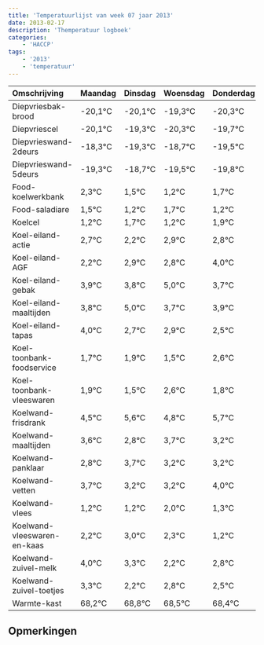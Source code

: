 ```yaml
---
title: 'Temperatuurlijst van week 07 jaar 2013'
date: 2013-02-17
description: 'Themperatuur logboek'
categories:
    - 'HACCP'
tags:
    - '2013'
    - 'temperatuur'
---
```

|Omschrijving|Maandag|Dinsdag|Woensdag|Donderdag|Vrijdag|Zaterdag|Zondag|
|:---|:---|:---|:---|:---|:---|:---|:---|
|Diepvriesbak-brood|-20,1°C|-20,1°C|-19,3°C|-20,3°C|-19,7°C|-20,5°C|-20,8°C|
|Diepvriescel|-20,1°C|-19,3°C|-20,3°C|-19,7°C|-20,5°C|-20,8°C|-20,3°C|
|Diepvrieswand-2deurs|-18,3°C|-19,3°C|-18,7°C|-19,5°C|-19,8°C|-19,3°C|-19,8°C|
|Diepvrieswand-5deurs|-19,3°C|-18,7°C|-19,5°C|-19,8°C|-19,3°C|-19,8°C|-19,1°C|
|Food-koelwerkbank|2,3°C|1,5°C|1,2°C|1,7°C|1,2°C|1,9°C|1,8°C|
|Food-saladiare|1,5°C|1,2°C|1,7°C|1,2°C|1,9°C|1,8°C|3,0°C|
|Koelcel|1,2°C|1,7°C|1,2°C|1,9°C|1,8°C|3,0°C|1,7°C|
|Koel-eiland-actie|2,7°C|2,2°C|2,9°C|2,8°C|4,0°C|2,7°C|2,9°C|
|Koel-eiland-AGF|2,2°C|2,9°C|2,8°C|4,0°C|2,7°C|2,9°C|2,5°C|
|Koel-eiland-gebak|3,9°C|3,8°C|5,0°C|3,7°C|3,9°C|3,5°C|4,6°C|
|Koel-eiland-maaltijden|3,8°C|5,0°C|3,7°C|3,9°C|3,5°C|4,6°C|3,8°C|
|Koel-eiland-tapas|4,0°C|2,7°C|2,9°C|2,5°C|3,6°C|2,8°C|3,7°C|
|Koel-toonbank-foodservice|1,7°C|1,9°C|1,5°C|2,6°C|1,8°C|2,7°C|2,2°C|
|Koel-toonbank-vleeswaren|1,9°C|1,5°C|2,6°C|1,8°C|2,7°C|2,2°C|2,2°C|
|Koelwand-frisdrank|4,5°C|5,6°C|4,8°C|5,7°C|5,2°C|5,2°C|6,0°C|
|Koelwand-maaltijden|3,6°C|2,8°C|3,7°C|3,2°C|3,2°C|4,0°C|3,3°C|
|Koelwand-panklaar|2,8°C|3,7°C|3,2°C|3,2°C|4,0°C|3,3°C|2,2°C|
|Koelwand-vetten|3,7°C|3,2°C|3,2°C|4,0°C|3,3°C|2,2°C|2,8°C|
|Koelwand-vlees|1,2°C|1,2°C|2,0°C|1,3°C|0,2°C|0,8°C|0,5°C|
|Koelwand-vleeswaren-en-kaas|2,2°C|3,0°C|2,3°C|1,2°C|1,8°C|1,5°C|1,4°C|
|Koelwand-zuivel-melk|4,0°C|3,3°C|2,2°C|2,8°C|2,5°C|2,4°C|3,7°C|
|Koelwand-zuivel-toetjes|3,3°C|2,2°C|2,8°C|2,5°C|2,4°C|3,7°C|2,7°C|
|Warmte-kast|68,2°C|68,8°C|68,5°C|68,4°C|69,7°C|68,7°C|69,6°C|

## Opmerkingen


